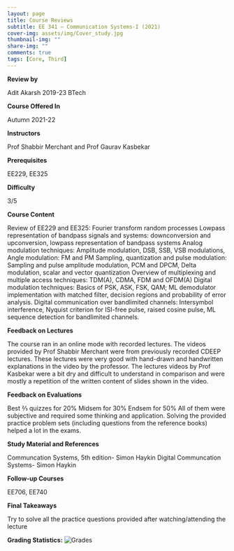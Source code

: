 ```yaml
---
layout: page
title: Course Reviews
subtitle: EE 341 – Communication Systems-I (2021)
cover-img: assets/img/Cover_study.jpg
thumbnail-img: ""
share-img: ""
comments: true
tags: [Core, Third]
---
```


**Review by**

Adit Akarsh 2019-23 BTech

**Course Offered In**

Autumn 2021-22

**Instructors**

Prof Shabbir Merchant and Prof Gaurav Kasbekar

**Prerequisites**

EE229, EE325

**Difficulty**

3/5

**Course Content**

Review of EE229 and EE325: Fourier transform random processes
Lowpass representation of bandpass signals and systems: downconversion and upconversion, lowpass representation of bandpass systems
Analog modulation techniques: Amplitude modulation, DSB, SSB, VSB modulations, Angle modulation: FM and PM
Sampling, quantization and pulse modulation: Sampling and pulse amplitude modulation, PCM and DPCM, Delta modulation, scalar and vector quantization
Overview of multiplexing and multiple access techniques: TDM(A), CDMA, FDM and OFDM(A)
Digital modulation techniques: Basics of PSK, ASK, FSK, QAM; ML demodulator implementation with matched filter, decision regions and probability of error analysis.
Digital communication over bandlimited channels: Intersymbol interference, Nyquist criterion for ISI-free pulse, raised cosine pulse, ML sequence detection for bandlimited channels.


**Feedback on Lectures**

The course ran in an online mode with recorded lectures. The videos provided by Prof Shabbir Merchant were from previously recorded CDEEP lectures. These lectures were very good with hand-drawn and handwritten explanations in the video by the professor. The lectures videos by Prof Kasbekar were a bit dry and difficult to understand in comparison and were mostly a repetition of the written content of slides shown in the video.

**Feedback on Evaluations**

Best ⅔ quizzes for 20%
Midsem for 30%
Endsem for 50%
All of them were subjective and required some thinking and application. Solving the provided practice problem sets (including questions from the reference books) helped a lot in the exams.

**Study Material and References**

Communcation Systems, 5th edition- Simon Haykin
Digital Communcation Systems- Simon Haykin

**Follow-up Courses**

EE706, EE740

**Final Takeaways**

Try to solve all the practice questions provided after watching/attending the lecture

**Grading Statistics:**
![Grades](EE341_2021_grades.png)
